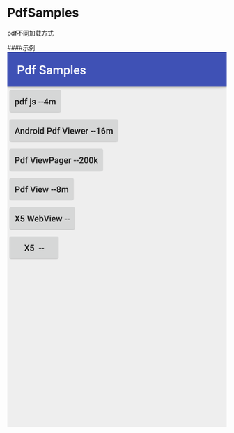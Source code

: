 # PdfSamples
pdf不同加载方式

####示例
![image](https://github.com/restse/PdfSamples/blob/master/Screenshot.png)
